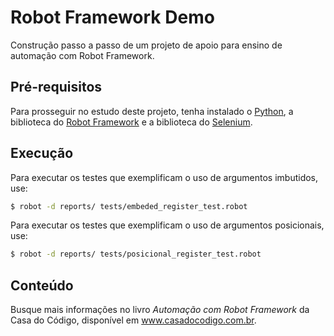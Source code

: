 # Robot Framework Demo

Construção passo a passo de um projeto de apoio para ensino de automação com Robot Framework.

## Pré-requisitos

Para prosseguir no estudo deste projeto, tenha instalado o [Python](python.org), a biblioteca do [Robot Framework](robotframework.org) e a biblioteca do [Selenium](selenium.dev).

## Execução

Para executar os testes que exemplificam o uso de argumentos imbutidos, use:

```sh
$ robot -d reports/ tests/embeded_register_test.robot
```

Para executar os testes que exemplificam o uso de argumentos posicionais, use:

```sh
$ robot -d reports/ tests/posicional_register_test.robot
```

## Conteúdo

Busque mais informações no livro *Automação com Robot Framework* da Casa do Código, disponível em www.casadocodigo.com.br.